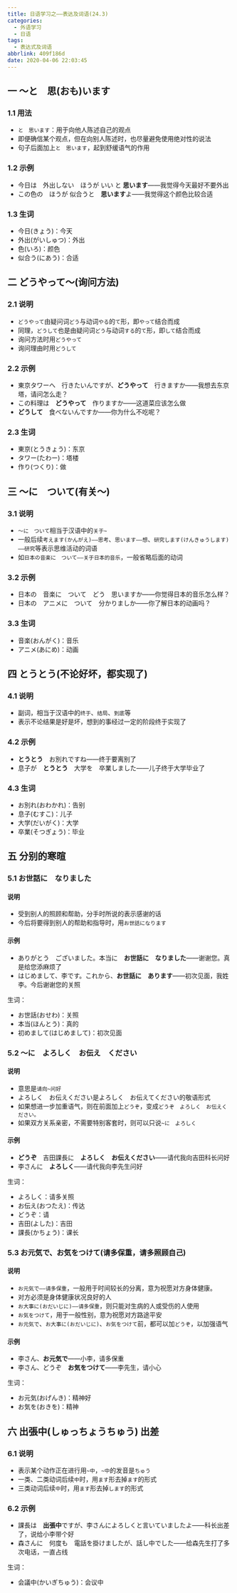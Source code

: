 ```yaml
---
title: 日语学习之——表达及词语(24.3)
categories:
  - 外语学习
  - 日语
tags:
  - 表达式及词语
abbrlink: 409f186d
date: 2020-04-06 22:03:45
---
```

## 一 〜と　思(おも)います

### 1.1 用法

* `と　思います`：用于向他人陈述自己的观点
* 即便确信某个观点，但在向别人陈述时，也尽量避免使用绝对性的说法
* 句子后面加上`と　思います`，起到舒缓语气的作用

<!--more-->

### 1.2 示例

* 今日は　外出しない　ほうが  いい と **思います**——我觉得今天最好不要外出
* この色の　ほうが  似合うと　**思います**よ——我觉得这个颜色比较合适

<!--more-->

### 1.3 生词

* 今日(きょう)：今天
* 外出(がいしゅつ)：外出
* 色(いろ)：颜色
* 似合う(にあう)：合适

## 二 どうやって〜(询问方法)

### 2.1 说明

* `どうやって`由疑问词`どう`与动词`やる`的`て`形，即`やって`结合而成
* 同理，`どうして`也是由疑问词`どう`与动词`する`的`て`形，即`して`结合而成
* 询问方法时用`どうやって`
* 询问理由时用`どうして`

### 2.2 示例

* 東京タワーへ　行きたいんですが、**どうやって**　行きますか——我想去东京塔，请问怎么走？
* この料理は　**どうやって**　作りますか——这道菜应该怎么做
* **どうして**　食べないんですか——你为什么不吃呢？

### 2.3 生词

* 東京(とうきょう)：东京
* タワー(たわー)：塔楼
* 作り(つくり)：做

## 三 〜に　ついて(有关～)

### 3.1 说明

* `〜に　ついて`相当于汉语中的`关于~`
* 一般后续`考えます(かんがえ)——思考`、`思います——想`、`研究します(けんきゅうします)——研究`等表示思维活动的词语
* 如`日本の音楽に　ついて——关于日本的音乐`，一般省略后面的动词

### 3.2 示例

* 日本の　音楽に　ついて　どう　思いますか——你觉得日本的音乐怎么样？
* 日本の　アニメに　ついて　分かりましか——你了解日本的动画吗？

### 3.3 生词

* 音楽(おんがく)：音乐
* アニメ(あにめ)：动画

## 四 とうとう(不论好坏，都实现了)

### 4.1 说明

* 副词，相当于汉语中的`终于`、`结局`、`到底`等
* 表示不论结果是好是坏，想到的事经过一定的阶段终于实现了

### 4.2 示例

* **とうとう**　お別れですね——终于要离别了
* 息子が　**とうとう**　大学を　卒業しました——儿子终于大学毕业了

### 4.3 生词

* お別れ(おわかれ)：告别
* 息子(むすこ)：儿子
* 大学(だいがく)：大学
* 卒業(そつぎょう)：毕业

## 五 分别的寒暄

### 5.1 お世話に　なりました

#### 说明

* 受到别人的照顾和帮助，分手时所说的表示感谢的话
* 今后将要得到别人的帮助和指导时，用`お世話になります`

#### 示例

* ありがとう　ございました。本当に　**お世話に　なりました**——谢谢您。真是给您添麻烦了
* はじめまして、李です。これから、**お世話に　あります**——初次见面，我姓李。今后谢谢您的关照

生词：

* お世話(おせわ)：关照
* 本当(ほんとう)：真的
* 初めまして(はじめまして)：初次见面

### 5.2 〜に　よろしく　お伝え　ください

#### 说明

* 意思是`请向~问好`
* よろしく　お伝えください是よろしく　お伝えてください的敬语形式
* 如果想进一步加重语气，则在前面加上`どうぞ`，变成`どうぞ　よろしく　お伝えください。`
* 如果双方关系亲密，不需要特别客套时，则可以只说`~に　よろしく`

#### 示例

* **どうぞ**　吉田課長に　**よろしく　お伝えください**——请代我向吉田科长问好
* 李さんに　**よろしく**——请代我向李先生问好

生词：
* よろしく：请多关照
* お伝え(おつたえ)：传达
* どうぞ：请
* 吉田(よした)：吉田
* 課長(かちょう)：课长

### 5.3 お元気で、お気をつけて(请多保重，请多照顾自己)

#### 说明

* `お元気で——请多保重`，一般用于时间较长的分离，意为祝愿对方身体健康。
* 对方必须是身体健康状况良好的人
* `お大事に(おだいじに)——请多保重`，则只能对生病的人或受伤的人使用
* `お気をつけて`，用于一般性别，意为祝愿对方路途平安
* `お元気で`、`お大事に(おだいじに)`、`お気をつけて`前，都可以加`どうぞ`，以加强语气

#### 示例

* 李さん、**お元気で**——小李，请多保重
* 李さん、どうぞ　**お気をつけて**——李先生，请小心

生词：

* お元気(おげんき)：精神好
* お気を(おきを)：精神

## 六 出張中(しゅっちょうちゅう) 出差

### 6.1 说明

* 表示某个动作正在进行用`~中`，`~中`的发音是`ちゅう`
* 一类、二类动词后续`中`时，用`ます`形去掉`ます`的形式
* 三类动词后续`中`时，用`ます`形去掉`します`的形式

### 6.2 示例

* 課長は　**出張中**ですが、李さんによろしくと言いていましたよ——科长出差了，说给小李带个好
* 森さんに　何度も　電話を掛けましたが、話し中でした——给森先生打了多次电话，一直占线

生词：

* 会議中(かいぎちゅう)：会议中